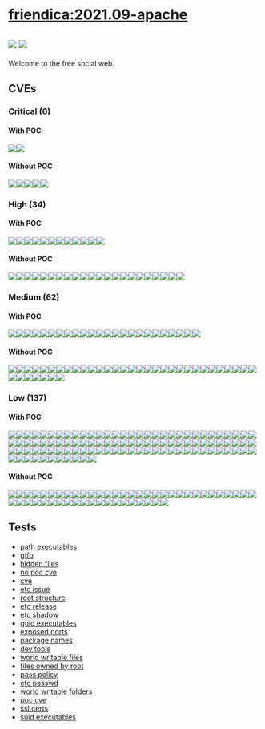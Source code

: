 # [friendica:2021.09-apache](https://hub.docker.com/_/friendica?tab=tags)
![](https://img.shields.io/static/v1?label=tag&message=2021.09-apache&color=blue)
![](https://img.shields.io/badge/Debian%20GNU/Linux%2011%20%20-blue)
---
<p>
Welcome to the free social web.
</p>

## CVEs
### Critical (6)
#### With POC
[![](https://img.shields.io/badge/🔗%20CVE--2021--22945-CRITICAL-red)](https://github.com/trickest/cve/blob/main/2021/CVE-2021-22945.md)[![](https://img.shields.io/badge/🔗%20CVE--2019--8457-CRITICAL-red)](https://github.com/trickest/cve/blob/main/2019/CVE-2019-8457.md)
#### Without POC
[![](https://img.shields.io/badge/%20GHSA--mjjq--c88q--qhr6-CRITICAL-red)](https://github.com/trickest/cve/blob/main/mjjq/GHSA-mjjq-c88q-qhr6.md)[![](https://img.shields.io/badge/%20CVE--2022--27404-CRITICAL-red)](https://github.com/trickest/cve/blob/main/2022/CVE-2022-27404.md)[![](https://img.shields.io/badge/%20CVE--2022--1586-CRITICAL-red)](https://github.com/trickest/cve/blob/main/2022/CVE-2022-1586.md)[![](https://img.shields.io/badge/%20CVE--2022--1587-CRITICAL-red)](https://github.com/trickest/cve/blob/main/2022/CVE-2022-1587.md)[![](https://img.shields.io/badge/%20CVE--2022--0500-CRITICAL-red)](https://github.com/trickest/cve/blob/main/2022/CVE-2022-0500.md)

### High (34)
#### With POC
[![](https://img.shields.io/badge/🔗%20CVE--2021--20313-HIGH-organge)](https://github.com/trickest/cve/blob/main/2021/CVE-2021-20313.md)[![](https://img.shields.io/badge/🔗%20CVE--2021--20312-HIGH-organge)](https://github.com/trickest/cve/blob/main/2021/CVE-2021-20312.md)[![](https://img.shields.io/badge/🔗%20CVE--2021--20309-HIGH-organge)](https://github.com/trickest/cve/blob/main/2021/CVE-2021-20309.md)[![](https://img.shields.io/badge/🔗%20CVE--2021--22946-HIGH-organge)](https://github.com/trickest/cve/blob/main/2021/CVE-2021-22946.md)[![](https://img.shields.io/badge/🔗%20CVE--2013--7445-HIGH-organge)](https://github.com/trickest/cve/blob/main/2013/CVE-2013-7445.md)[![](https://img.shields.io/badge/🔗%20CVE--2019--19449-HIGH-organge)](https://github.com/trickest/cve/blob/main/2019/CVE-2019-19449.md)[![](https://img.shields.io/badge/🔗%20CVE--2019--19814-HIGH-organge)](https://github.com/trickest/cve/blob/main/2019/CVE-2019-19814.md)[![](https://img.shields.io/badge/🔗%20CVE--2019--19378-HIGH-organge)](https://github.com/trickest/cve/blob/main/2019/CVE-2019-19378.md)[![](https://img.shields.io/badge/🔗%20CVE--2021--39686-HIGH-organge)](https://github.com/trickest/cve/blob/main/2021/CVE-2021-39686.md)[![](https://img.shields.io/badge/🔗%20CVE--2021--33560-HIGH-organge)](https://github.com/trickest/cve/blob/main/2021/CVE-2021-33560.md)[![](https://img.shields.io/badge/🔗%20CVE--2019--6706-HIGH-organge)](https://github.com/trickest/cve/blob/main/2019/CVE-2019-6706.md)[![](https://img.shields.io/badge/🔗%20CVE--2020--16156-HIGH-organge)](https://github.com/trickest/cve/blob/main/2020/CVE-2020-16156.md)
#### Without POC
[![](https://img.shields.io/badge/%20NSWG--ECO--328-HIGH-organge)](https://github.com/trickest/cve/blob/main/ECO/NSWG-ECO-328.md)[![](https://img.shields.io/badge/%20CVE--2022--27405-HIGH-organge)](https://github.com/trickest/cve/blob/main/2022/CVE-2022-27405.md)[![](https://img.shields.io/badge/%20CVE--2022--27406-HIGH-organge)](https://github.com/trickest/cve/blob/main/2022/CVE-2022-27406.md)[![](https://img.shields.io/badge/%20CVE--2022--28463-HIGH-organge)](https://github.com/trickest/cve/blob/main/2022/CVE-2022-28463.md)[![](https://img.shields.io/badge/%20CVE--2022--1114-HIGH-organge)](https://github.com/trickest/cve/blob/main/2022/CVE-2022-1114.md)[![](https://img.shields.io/badge/%20CVE--2022--24785-HIGH-organge)](https://github.com/trickest/cve/blob/main/2022/CVE-2022-24785.md)[![](https://img.shields.io/badge/%20CVE--2022--1304-HIGH-organge)](https://github.com/trickest/cve/blob/main/2022/CVE-2022-1304.md)[![](https://img.shields.io/badge/%20CVE--2021--3999-HIGH-organge)](https://github.com/trickest/cve/blob/main/2021/CVE-2021-3999.md)[![](https://img.shields.io/badge/%20CVE--2022--1247-HIGH-organge)](https://github.com/trickest/cve/blob/main/2022/CVE-2022-1247.md)[![](https://img.shields.io/badge/%20CVE--2020--12362-HIGH-organge)](https://github.com/trickest/cve/blob/main/2020/CVE-2020-12362.md)[![](https://img.shields.io/badge/%20CVE--2022--0500-HIGH-organge)](https://github.com/trickest/cve/blob/main/2022/CVE-2022-0500.md)[![](https://img.shields.io/badge/%20CVE--2022--1012-HIGH-organge)](https://github.com/trickest/cve/blob/main/2022/CVE-2022-1012.md)[![](https://img.shields.io/badge/%20CVE--2022--28893-HIGH-organge)](https://github.com/trickest/cve/blob/main/2022/CVE-2022-28893.md)[![](https://img.shields.io/badge/%20CVE--2022--1679-HIGH-organge)](https://github.com/trickest/cve/blob/main/2022/CVE-2022-1679.md)[![](https://img.shields.io/badge/%20CVE--2022--1882-HIGH-organge)](https://github.com/trickest/cve/blob/main/2022/CVE-2022-1882.md)[![](https://img.shields.io/badge/%20CVE--2021--3864-HIGH-organge)](https://github.com/trickest/cve/blob/main/2021/CVE-2021-3864.md)[![](https://img.shields.io/badge/%20CVE--2021--4204-HIGH-organge)](https://github.com/trickest/cve/blob/main/2021/CVE-2021-4204.md)[![](https://img.shields.io/badge/%20CVE--2022--1786-HIGH-organge)](https://github.com/trickest/cve/blob/main/2022/CVE-2022-1786.md)[![](https://img.shields.io/badge/%20CVE--2021--3847-HIGH-organge)](https://github.com/trickest/cve/blob/main/2021/CVE-2021-3847.md)[![](https://img.shields.io/badge/%20CVE--2022--1729-HIGH-organge)](https://github.com/trickest/cve/blob/main/2022/CVE-2022-1729.md)[![](https://img.shields.io/badge/%20CVE--2022--29458-HIGH-organge)](https://github.com/trickest/cve/blob/main/2022/CVE-2022-29458.md)[![](https://img.shields.io/badge/%20CVE--2021--3575-HIGH-organge)](https://github.com/trickest/cve/blob/main/2021/CVE-2021-3575.md)

### Medium (62)
#### With POC
[![](https://img.shields.io/badge/🔗%20CVE--2021--20243-MEDIUM-yellow)](https://github.com/trickest/cve/blob/main/2021/CVE-2021-20243.md)[![](https://img.shields.io/badge/🔗%20CVE--2021--20244-MEDIUM-yellow)](https://github.com/trickest/cve/blob/main/2021/CVE-2021-20244.md)[![](https://img.shields.io/badge/🔗%20CVE--2021--20246-MEDIUM-yellow)](https://github.com/trickest/cve/blob/main/2021/CVE-2021-20246.md)[![](https://img.shields.io/badge/🔗%20CVE--2021--20245-MEDIUM-yellow)](https://github.com/trickest/cve/blob/main/2021/CVE-2021-20245.md)[![](https://img.shields.io/badge/🔗%20CVE--2021--20241-MEDIUM-yellow)](https://github.com/trickest/cve/blob/main/2021/CVE-2021-20241.md)[![](https://img.shields.io/badge/🔗%20CVE--2021--22947-MEDIUM-yellow)](https://github.com/trickest/cve/blob/main/2021/CVE-2021-22947.md)[![](https://img.shields.io/badge/🔗%20CVE--2020--15802-MEDIUM-yellow)](https://github.com/trickest/cve/blob/main/2020/CVE-2020-15802.md)[![](https://img.shields.io/badge/🔗%20CVE--2020--11022-MEDIUM-yellow)](https://github.com/trickest/cve/blob/main/2020/CVE-2020-11022.md)[![](https://img.shields.io/badge/🔗%20CVE--2015--9251-MEDIUM-yellow)](https://github.com/trickest/cve/blob/main/2015/CVE-2015-9251.md)[![](https://img.shields.io/badge/🔗%20CVE--2019--11358-MEDIUM-yellow)](https://github.com/trickest/cve/blob/main/2019/CVE-2019-11358.md)[![](https://img.shields.io/badge/🔗%20CVE--2020--11023-MEDIUM-yellow)](https://github.com/trickest/cve/blob/main/2020/CVE-2020-11023.md)[![](https://img.shields.io/badge/🔗%20CVE--2020--26555-MEDIUM-yellow)](https://github.com/trickest/cve/blob/main/2020/CVE-2020-26555.md)[![](https://img.shields.io/badge/🔗%20CVE--2021--4149-MEDIUM-yellow)](https://github.com/trickest/cve/blob/main/2021/CVE-2021-4149.md)[![](https://img.shields.io/badge/🔗%20CVE--2021--44879-MEDIUM-yellow)](https://github.com/trickest/cve/blob/main/2021/CVE-2021-44879.md)[![](https://img.shields.io/badge/🔗%20CVE--2019--15794-MEDIUM-yellow)](https://github.com/trickest/cve/blob/main/2019/CVE-2019-15794.md)[![](https://img.shields.io/badge/🔗%20CVE--2020--36516-MEDIUM-yellow)](https://github.com/trickest/cve/blob/main/2020/CVE-2020-36516.md)[![](https://img.shields.io/badge/🔗%20CVE--2022--1280-MEDIUM-yellow)](https://github.com/trickest/cve/blob/main/2022/CVE-2022-1280.md)[![](https://img.shields.io/badge/🔗%20CVE--2022--0494-MEDIUM-yellow)](https://github.com/trickest/cve/blob/main/2022/CVE-2022-0494.md)[![](https://img.shields.io/badge/🔗%20CVE--2021--4037-MEDIUM-yellow)](https://github.com/trickest/cve/blob/main/2021/CVE-2021-4037.md)[![](https://img.shields.io/badge/🔗%20CVE--2019--15213-MEDIUM-yellow)](https://github.com/trickest/cve/blob/main/2019/CVE-2019-15213.md)[![](https://img.shields.io/badge/🔗%20CVE--2020--24370-MEDIUM-yellow)](https://github.com/trickest/cve/blob/main/2020/CVE-2020-24370.md)[![](https://img.shields.io/badge/🔗%20CVE--2021--29338-MEDIUM-yellow)](https://github.com/trickest/cve/blob/main/2021/CVE-2021-29338.md)[![](https://img.shields.io/badge/🔗%20CVE--2021--43784-MEDIUM-yellow)](https://github.com/trickest/cve/blob/main/2021/CVE-2021-43784.md)[![](https://img.shields.io/badge/🔗%20CVE--2022--1210-MEDIUM-yellow)](https://github.com/trickest/cve/blob/main/2022/CVE-2022-1210.md)
#### Without POC
[![](https://img.shields.io/badge/%20CVE--2021--4209-MEDIUM-yellow)](https://github.com/trickest/cve/blob/main/2021/CVE-2021-4209.md)[![](https://img.shields.io/badge/%20CVE--2022--1115-MEDIUM-yellow)](https://github.com/trickest/cve/blob/main/2022/CVE-2022-1115.md)[![](https://img.shields.io/badge/%20CVE--2021--39212-MEDIUM-yellow)](https://github.com/trickest/cve/blob/main/2021/CVE-2021-39212.md)[![](https://img.shields.io/badge/%20CVE--2022--27781-MEDIUM-yellow)](https://github.com/trickest/cve/blob/main/2022/CVE-2022-27781.md)[![](https://img.shields.io/badge/%20CVE--2022--22576-MEDIUM-yellow)](https://github.com/trickest/cve/blob/main/2022/CVE-2022-22576.md)[![](https://img.shields.io/badge/%20CVE--2022--27782-MEDIUM-yellow)](https://github.com/trickest/cve/blob/main/2022/CVE-2022-27782.md)[![](https://img.shields.io/badge/%20CVE--2022--27776-MEDIUM-yellow)](https://github.com/trickest/cve/blob/main/2022/CVE-2022-27776.md)[![](https://img.shields.io/badge/%20CVE--2022--27774-MEDIUM-yellow)](https://github.com/trickest/cve/blob/main/2022/CVE-2022-27774.md)[![](https://img.shields.io/badge/%20CVE--2021--4219-MEDIUM-yellow)](https://github.com/trickest/cve/blob/main/2021/CVE-2021-4219.md)[![](https://img.shields.io/badge/%20CVE--2022--1652-MEDIUM-yellow)](https://github.com/trickest/cve/blob/main/2022/CVE-2022-1652.md)[![](https://img.shields.io/badge/%20CVE--2021--4023-MEDIUM-yellow)](https://github.com/trickest/cve/blob/main/2021/CVE-2021-4023.md)[![](https://img.shields.io/badge/%20CVE--2020--12363-MEDIUM-yellow)](https://github.com/trickest/cve/blob/main/2020/CVE-2020-12363.md)[![](https://img.shields.io/badge/%20CVE--2019--16089-MEDIUM-yellow)](https://github.com/trickest/cve/blob/main/2019/CVE-2019-16089.md)[![](https://img.shields.io/badge/%20CVE--2022--0171-MEDIUM-yellow)](https://github.com/trickest/cve/blob/main/2022/CVE-2022-0171.md)[![](https://img.shields.io/badge/%20CVE--2022--1852-MEDIUM-yellow)](https://github.com/trickest/cve/blob/main/2022/CVE-2022-1852.md)[![](https://img.shields.io/badge/%20CVE--2020--12364-MEDIUM-yellow)](https://github.com/trickest/cve/blob/main/2020/CVE-2020-12364.md)[![](https://img.shields.io/badge/%20CVE--2022--0400-MEDIUM-yellow)](https://github.com/trickest/cve/blob/main/2022/CVE-2022-0400.md)[![](https://img.shields.io/badge/%20CVE--2021--3714-MEDIUM-yellow)](https://github.com/trickest/cve/blob/main/2021/CVE-2021-3714.md)[![](https://img.shields.io/badge/%20CVE--2020--24504-MEDIUM-yellow)](https://github.com/trickest/cve/blob/main/2020/CVE-2020-24504.md)[![](https://img.shields.io/badge/%20CVE--2020--14304-MEDIUM-yellow)](https://github.com/trickest/cve/blob/main/2020/CVE-2020-14304.md)[![](https://img.shields.io/badge/%20CVE--2021--33061-MEDIUM-yellow)](https://github.com/trickest/cve/blob/main/2021/CVE-2021-33061.md)[![](https://img.shields.io/badge/%20CVE--2022--0480-MEDIUM-yellow)](https://github.com/trickest/cve/blob/main/2022/CVE-2022-0480.md)[![](https://img.shields.io/badge/%20CVE--2022--1508-MEDIUM-yellow)](https://github.com/trickest/cve/blob/main/2022/CVE-2022-1508.md)[![](https://img.shields.io/badge/%20CVE--2022--1462-MEDIUM-yellow)](https://github.com/trickest/cve/blob/main/2022/CVE-2022-1462.md)[![](https://img.shields.io/badge/%20CVE--2021--3669-MEDIUM-yellow)](https://github.com/trickest/cve/blob/main/2021/CVE-2021-3669.md)[![](https://img.shields.io/badge/%20CVE--2022--0854-MEDIUM-yellow)](https://github.com/trickest/cve/blob/main/2022/CVE-2022-0854.md)[![](https://img.shields.io/badge/%20CVE--2019--20794-MEDIUM-yellow)](https://github.com/trickest/cve/blob/main/2019/CVE-2019-20794.md)[![](https://img.shields.io/badge/%20CVE--2021--3759-MEDIUM-yellow)](https://github.com/trickest/cve/blob/main/2021/CVE-2021-3759.md)[![](https://img.shields.io/badge/%20CVE--2022--1184-MEDIUM-yellow)](https://github.com/trickest/cve/blob/main/2022/CVE-2022-1184.md)[![](https://img.shields.io/badge/%20CVE--2022--1789-MEDIUM-yellow)](https://github.com/trickest/cve/blob/main/2022/CVE-2022-1789.md)[![](https://img.shields.io/badge/%20CVE--2022--1354-MEDIUM-yellow)](https://github.com/trickest/cve/blob/main/2022/CVE-2022-1354.md)[![](https://img.shields.io/badge/%20CVE--2022--1622-MEDIUM-yellow)](https://github.com/trickest/cve/blob/main/2022/CVE-2022-1622.md)[![](https://img.shields.io/badge/%20CVE--2022--1623-MEDIUM-yellow)](https://github.com/trickest/cve/blob/main/2022/CVE-2022-1623.md)[![](https://img.shields.io/badge/%20CVE--2022--1355-MEDIUM-yellow)](https://github.com/trickest/cve/blob/main/2022/CVE-2022-1355.md)[![](https://img.shields.io/badge/%20CVE--2021--43519-MEDIUM-yellow)](https://github.com/trickest/cve/blob/main/2021/CVE-2021-43519.md)[![](https://img.shields.io/badge/%20CVE--2022--24769-MEDIUM-yellow)](https://github.com/trickest/cve/blob/main/2022/CVE-2022-24769.md)[![](https://img.shields.io/badge/%20CVE--2022--1122-MEDIUM-yellow)](https://github.com/trickest/cve/blob/main/2022/CVE-2022-1122.md)[![](https://img.shields.io/badge/%20CVE--2021--45346-MEDIUM-yellow)](https://github.com/trickest/cve/blob/main/2021/CVE-2021-45346.md)

### Low (137)
#### With POC
[![](https://img.shields.io/badge/🔗%20CVE--2021--20312-LOW-blue)](https://github.com/trickest/cve/blob/main/2021/CVE-2021-20312.md)[![](https://img.shields.io/badge/🔗%20CVE--2007--0086-LOW-blue)](https://github.com/trickest/cve/blob/main/2007/CVE-2007-0086.md)[![](https://img.shields.io/badge/🔗%20CVE--2016--9114-LOW-blue)](https://github.com/trickest/cve/blob/main/2016/CVE-2016-9114.md)[![](https://img.shields.io/badge/🔗%20CVE--2016--9115-LOW-blue)](https://github.com/trickest/cve/blob/main/2016/CVE-2016-9115.md)[![](https://img.shields.io/badge/🔗%20CVE--2016--9116-LOW-blue)](https://github.com/trickest/cve/blob/main/2016/CVE-2016-9116.md)[![](https://img.shields.io/badge/🔗%20CVE--2016--9117-LOW-blue)](https://github.com/trickest/cve/blob/main/2016/CVE-2016-9117.md)[![](https://img.shields.io/badge/🔗%20CVE--2016--9113-LOW-blue)](https://github.com/trickest/cve/blob/main/2016/CVE-2016-9113.md)[![](https://img.shields.io/badge/🔗%20CVE--2007--6755-LOW-blue)](https://github.com/trickest/cve/blob/main/2007/CVE-2007-6755.md)[![](https://img.shields.io/badge/🔗%20CVE--2011--3389-LOW-blue)](https://github.com/trickest/cve/blob/main/2011/CVE-2011-3389.md)[![](https://img.shields.io/badge/🔗%20CVE--2018--15607-LOW-blue)](https://github.com/trickest/cve/blob/main/2018/CVE-2018-15607.md)[![](https://img.shields.io/badge/🔗%20CVE--2021--20311-LOW-blue)](https://github.com/trickest/cve/blob/main/2021/CVE-2021-20311.md)[![](https://img.shields.io/badge/🔗%20CVE--2016--8678-LOW-blue)](https://github.com/trickest/cve/blob/main/2016/CVE-2016-8678.md)[![](https://img.shields.io/badge/🔗%20CVE--2017--7275-LOW-blue)](https://github.com/trickest/cve/blob/main/2017/CVE-2017-7275.md)[![](https://img.shields.io/badge/🔗%20CVE--2017--11754-LOW-blue)](https://github.com/trickest/cve/blob/main/2017/CVE-2017-11754.md)[![](https://img.shields.io/badge/🔗%20CVE--2017--11755-LOW-blue)](https://github.com/trickest/cve/blob/main/2017/CVE-2017-11755.md)[![](https://img.shields.io/badge/🔗%20CVE--2015--2877-LOW-blue)](https://github.com/trickest/cve/blob/main/2015/CVE-2015-2877.md)[![](https://img.shields.io/badge/🔗%20CVE--2021--3487-LOW-blue)](https://github.com/trickest/cve/blob/main/2021/CVE-2021-3487.md)[![](https://img.shields.io/badge/🔗%20CVE--2021--20284-LOW-blue)](https://github.com/trickest/cve/blob/main/2021/CVE-2021-20284.md)[![](https://img.shields.io/badge/🔗%20CVE--2020--35448-LOW-blue)](https://github.com/trickest/cve/blob/main/2020/CVE-2020-35448.md)[![](https://img.shields.io/badge/🔗%20CVE--2018--18483-LOW-blue)](https://github.com/trickest/cve/blob/main/2018/CVE-2018-18483.md)[![](https://img.shields.io/badge/🔗%20CVE--2017--13716-LOW-blue)](https://github.com/trickest/cve/blob/main/2017/CVE-2017-13716.md)[![](https://img.shields.io/badge/🔗%20CVE--2021--20197-LOW-blue)](https://github.com/trickest/cve/blob/main/2021/CVE-2021-20197.md)[![](https://img.shields.io/badge/🔗%20CVE--2018--9996-LOW-blue)](https://github.com/trickest/cve/blob/main/2018/CVE-2018-9996.md)[![](https://img.shields.io/badge/🔗%20CVE--2018--12934-LOW-blue)](https://github.com/trickest/cve/blob/main/2018/CVE-2018-12934.md)[![](https://img.shields.io/badge/🔗%20CVE--2018--20623-LOW-blue)](https://github.com/trickest/cve/blob/main/2018/CVE-2018-20623.md)[![](https://img.shields.io/badge/🔗%20CVE--2021--45078-LOW-blue)](https://github.com/trickest/cve/blob/main/2021/CVE-2021-45078.md)[![](https://img.shields.io/badge/🔗%20CVE--2016--2781-LOW-blue)](https://github.com/trickest/cve/blob/main/2016/CVE-2016-2781.md)[![](https://img.shields.io/badge/🔗%20CVE--2017--18018-LOW-blue)](https://github.com/trickest/cve/blob/main/2017/CVE-2017-18018.md)[![](https://img.shields.io/badge/🔗%20CVE--2021--22924-LOW-blue)](https://github.com/trickest/cve/blob/main/2021/CVE-2021-22924.md)[![](https://img.shields.io/badge/🔗%20CVE--2021--22922-LOW-blue)](https://github.com/trickest/cve/blob/main/2021/CVE-2021-22922.md)[![](https://img.shields.io/badge/🔗%20CVE--2021--22923-LOW-blue)](https://github.com/trickest/cve/blob/main/2021/CVE-2021-22923.md)[![](https://img.shields.io/badge/🔗%20CVE--2021--22898-LOW-blue)](https://github.com/trickest/cve/blob/main/2021/CVE-2021-22898.md)[![](https://img.shields.io/badge/🔗%20CVE--2013--0340-LOW-blue)](https://github.com/trickest/cve/blob/main/2013/CVE-2013-0340.md)[![](https://img.shields.io/badge/🔗%20CVE--2021--46195-LOW-blue)](https://github.com/trickest/cve/blob/main/2021/CVE-2021-46195.md)[![](https://img.shields.io/badge/🔗%20CVE--2019--1010024-LOW-blue)](https://github.com/trickest/cve/blob/main/2019/CVE-2019-1010024.md)[![](https://img.shields.io/badge/🔗%20CVE--2010--4756-LOW-blue)](https://github.com/trickest/cve/blob/main/2010/CVE-2010-4756.md)[![](https://img.shields.io/badge/🔗%20CVE--2019--1010025-LOW-blue)](https://github.com/trickest/cve/blob/main/2019/CVE-2019-1010025.md)[![](https://img.shields.io/badge/🔗%20CVE--2019--1010023-LOW-blue)](https://github.com/trickest/cve/blob/main/2019/CVE-2019-1010023.md)[![](https://img.shields.io/badge/🔗%20CVE--2019--1010022-LOW-blue)](https://github.com/trickest/cve/blob/main/2019/CVE-2019-1010022.md)[![](https://img.shields.io/badge/🔗%20CVE--2018--20796-LOW-blue)](https://github.com/trickest/cve/blob/main/2018/CVE-2018-20796.md)[![](https://img.shields.io/badge/🔗%20CVE--2019--9192-LOW-blue)](https://github.com/trickest/cve/blob/main/2019/CVE-2019-9192.md)[![](https://img.shields.io/badge/🔗%20CVE--2008--0456-LOW-blue)](https://github.com/trickest/cve/blob/main/2008/CVE-2008-0456.md)[![](https://img.shields.io/badge/🔗%20CVE--2020--36325-LOW-blue)](https://github.com/trickest/cve/blob/main/2020/CVE-2020-36325.md)[![](https://img.shields.io/badge/🔗%20CVE--2022--25265-LOW-blue)](https://github.com/trickest/cve/blob/main/2022/CVE-2022-25265.md)[![](https://img.shields.io/badge/🔗%20CVE--2017--0630-LOW-blue)](https://github.com/trickest/cve/blob/main/2017/CVE-2017-0630.md)[![](https://img.shields.io/badge/🔗%20CVE--2018--12928-LOW-blue)](https://github.com/trickest/cve/blob/main/2018/CVE-2018-12928.md)[![](https://img.shields.io/badge/🔗%20CVE--2008--4609-LOW-blue)](https://github.com/trickest/cve/blob/main/2008/CVE-2008-4609.md)[![](https://img.shields.io/badge/🔗%20CVE--2020--11725-LOW-blue)](https://github.com/trickest/cve/blob/main/2020/CVE-2020-11725.md)[![](https://img.shields.io/badge/🔗%20CVE--2019--16229-LOW-blue)](https://github.com/trickest/cve/blob/main/2019/CVE-2019-16229.md)[![](https://img.shields.io/badge/🔗%20CVE--2019--16231-LOW-blue)](https://github.com/trickest/cve/blob/main/2019/CVE-2019-16231.md)[![](https://img.shields.io/badge/🔗%20CVE--2019--11191-LOW-blue)](https://github.com/trickest/cve/blob/main/2019/CVE-2019-11191.md)[![](https://img.shields.io/badge/🔗%20CVE--2019--12382-LOW-blue)](https://github.com/trickest/cve/blob/main/2019/CVE-2019-12382.md)[![](https://img.shields.io/badge/🔗%20CVE--2016--8660-LOW-blue)](https://github.com/trickest/cve/blob/main/2016/CVE-2016-8660.md)[![](https://img.shields.io/badge/🔗%20CVE--2018--5709-LOW-blue)](https://github.com/trickest/cve/blob/main/2018/CVE-2018-5709.md)[![](https://img.shields.io/badge/🔗%20CVE--2018--6829-LOW-blue)](https://github.com/trickest/cve/blob/main/2018/CVE-2018-6829.md)[![](https://img.shields.io/badge/🔗%20CVE--2018--20673-LOW-blue)](https://github.com/trickest/cve/blob/main/2018/CVE-2018-20673.md)[![](https://img.shields.io/badge/🔗%20CVE--2018--20712-LOW-blue)](https://github.com/trickest/cve/blob/main/2018/CVE-2018-20712.md)[![](https://img.shields.io/badge/🔗%20CVE--2019--6129-LOW-blue)](https://github.com/trickest/cve/blob/main/2019/CVE-2019-6129.md)[![](https://img.shields.io/badge/🔗%20CVE--2021--36087-LOW-blue)](https://github.com/trickest/cve/blob/main/2021/CVE-2021-36087.md)[![](https://img.shields.io/badge/🔗%20CVE--2021--36084-LOW-blue)](https://github.com/trickest/cve/blob/main/2021/CVE-2021-36084.md)[![](https://img.shields.io/badge/🔗%20CVE--2021--36085-LOW-blue)](https://github.com/trickest/cve/blob/main/2021/CVE-2021-36085.md)[![](https://img.shields.io/badge/🔗%20CVE--2021--36086-LOW-blue)](https://github.com/trickest/cve/blob/main/2021/CVE-2021-36086.md)[![](https://img.shields.io/badge/🔗%20CVE--2017--9117-LOW-blue)](https://github.com/trickest/cve/blob/main/2017/CVE-2017-9117.md)[![](https://img.shields.io/badge/🔗%20CVE--2017--5563-LOW-blue)](https://github.com/trickest/cve/blob/main/2017/CVE-2017-5563.md)[![](https://img.shields.io/badge/🔗%20CVE--2017--16232-LOW-blue)](https://github.com/trickest/cve/blob/main/2017/CVE-2017-16232.md)[![](https://img.shields.io/badge/🔗%20CVE--2018--10126-LOW-blue)](https://github.com/trickest/cve/blob/main/2018/CVE-2018-10126.md)[![](https://img.shields.io/badge/🔗%20CVE--2014--8130-LOW-blue)](https://github.com/trickest/cve/blob/main/2014/CVE-2014-8130.md)[![](https://img.shields.io/badge/🔗%20CVE--2017--9937-LOW-blue)](https://github.com/trickest/cve/blob/main/2017/CVE-2017-9937.md)[![](https://img.shields.io/badge/🔗%20CVE--2016--9085-LOW-blue)](https://github.com/trickest/cve/blob/main/2016/CVE-2016-9085.md)[![](https://img.shields.io/badge/🔗%20CVE--2008--1688-LOW-blue)](https://github.com/trickest/cve/blob/main/2008/CVE-2008-1688.md)[![](https://img.shields.io/badge/🔗%20CVE--2008--1687-LOW-blue)](https://github.com/trickest/cve/blob/main/2008/CVE-2008-1687.md)[![](https://img.shields.io/badge/🔗%20CVE--2021--39537-LOW-blue)](https://github.com/trickest/cve/blob/main/2021/CVE-2021-39537.md)[![](https://img.shields.io/badge/🔗%20CVE--2003--1307-LOW-blue)](https://github.com/trickest/cve/blob/main/2003/CVE-2003-1307.md)[![](https://img.shields.io/badge/🔗%20CVE--2016--9581-LOW-blue)](https://github.com/trickest/cve/blob/main/2016/CVE-2016-9581.md)[![](https://img.shields.io/badge/🔗%20CVE--2016--9580-LOW-blue)](https://github.com/trickest/cve/blob/main/2016/CVE-2016-9580.md)[![](https://img.shields.io/badge/🔗%20CVE--2016--10506-LOW-blue)](https://github.com/trickest/cve/blob/main/2016/CVE-2016-10506.md)[![](https://img.shields.io/badge/🔗%20CVE--2019--6988-LOW-blue)](https://github.com/trickest/cve/blob/main/2019/CVE-2019-6988.md)[![](https://img.shields.io/badge/🔗%20CVE--2016--10505-LOW-blue)](https://github.com/trickest/cve/blob/main/2016/CVE-2016-10505.md)[![](https://img.shields.io/badge/🔗%20CVE--2017--17479-LOW-blue)](https://github.com/trickest/cve/blob/main/2017/CVE-2017-17479.md)[![](https://img.shields.io/badge/🔗%20CVE--2018--20846-LOW-blue)](https://github.com/trickest/cve/blob/main/2018/CVE-2018-20846.md)[![](https://img.shields.io/badge/🔗%20CVE--2020--15719-LOW-blue)](https://github.com/trickest/cve/blob/main/2020/CVE-2020-15719.md)[![](https://img.shields.io/badge/🔗%20CVE--2017--14159-LOW-blue)](https://github.com/trickest/cve/blob/main/2017/CVE-2017-14159.md)[![](https://img.shields.io/badge/🔗%20CVE--2017--17740-LOW-blue)](https://github.com/trickest/cve/blob/main/2017/CVE-2017-17740.md)[![](https://img.shields.io/badge/🔗%20CVE--2015--3276-LOW-blue)](https://github.com/trickest/cve/blob/main/2015/CVE-2015-3276.md)[![](https://img.shields.io/badge/🔗%20CVE--2010--0928-LOW-blue)](https://github.com/trickest/cve/blob/main/2010/CVE-2010-0928.md)[![](https://img.shields.io/badge/🔗%20CVE--2018--6952-LOW-blue)](https://github.com/trickest/cve/blob/main/2018/CVE-2018-6952.md)[![](https://img.shields.io/badge/🔗%20CVE--2018--6951-LOW-blue)](https://github.com/trickest/cve/blob/main/2018/CVE-2018-6951.md)[![](https://img.shields.io/badge/🔗%20CVE--2019--20838-LOW-blue)](https://github.com/trickest/cve/blob/main/2019/CVE-2019-20838.md)[![](https://img.shields.io/badge/🔗%20CVE--2017--11164-LOW-blue)](https://github.com/trickest/cve/blob/main/2017/CVE-2017-11164.md)[![](https://img.shields.io/badge/🔗%20CVE--2017--16231-LOW-blue)](https://github.com/trickest/cve/blob/main/2017/CVE-2017-16231.md)[![](https://img.shields.io/badge/🔗%20CVE--2017--7245-LOW-blue)](https://github.com/trickest/cve/blob/main/2017/CVE-2017-7245.md)[![](https://img.shields.io/badge/🔗%20CVE--2017--7246-LOW-blue)](https://github.com/trickest/cve/blob/main/2017/CVE-2017-7246.md)[![](https://img.shields.io/badge/🔗%20CVE--2011--4116-LOW-blue)](https://github.com/trickest/cve/blob/main/2011/CVE-2011-4116.md)[![](https://img.shields.io/badge/🔗%20CVE--2018--1121-LOW-blue)](https://github.com/trickest/cve/blob/main/2018/CVE-2018-1121.md)[![](https://img.shields.io/badge/🔗%20CVE--2018--21232-LOW-blue)](https://github.com/trickest/cve/blob/main/2018/CVE-2018-21232.md)[![](https://img.shields.io/badge/🔗%20CVE--2013--4235-LOW-blue)](https://github.com/trickest/cve/blob/main/2013/CVE-2013-4235.md)[![](https://img.shields.io/badge/🔗%20CVE--2019--19882-LOW-blue)](https://github.com/trickest/cve/blob/main/2019/CVE-2019-19882.md)[![](https://img.shields.io/badge/🔗%20CVE--2020--13529-LOW-blue)](https://github.com/trickest/cve/blob/main/2020/CVE-2020-13529.md)[![](https://img.shields.io/badge/🔗%20CVE--2013--4392-LOW-blue)](https://github.com/trickest/cve/blob/main/2013/CVE-2013-4392.md)[![](https://img.shields.io/badge/🔗%20CVE--2005--2541-LOW-blue)](https://github.com/trickest/cve/blob/main/2005/CVE-2005-2541.md)[![](https://img.shields.io/badge/🔗%20CVE--2022--0563-LOW-blue)](https://github.com/trickest/cve/blob/main/2022/CVE-2022-0563.md)[![](https://img.shields.io/badge/🔗%20CVE--2019--15794-LOW-blue)](https://github.com/trickest/cve/blob/main/2019/CVE-2019-15794.md)[![](https://img.shields.io/badge/🔗%20CVE--2021--29338-LOW-blue)](https://github.com/trickest/cve/blob/main/2021/CVE-2021-29338.md)[![](https://img.shields.io/badge/🔗%20CVE--2021--43784-LOW-blue)](https://github.com/trickest/cve/blob/main/2021/CVE-2021-43784.md)
#### Without POC
[![](https://img.shields.io/badge/%20CVE--2022--27404-LOW-blue)](https://github.com/trickest/cve/blob/main/2022/CVE-2022-27404.md)[![](https://img.shields.io/badge/%20CVE--2022--28463-LOW-blue)](https://github.com/trickest/cve/blob/main/2022/CVE-2022-28463.md)[![](https://img.shields.io/badge/%20CVE--2021--3999-LOW-blue)](https://github.com/trickest/cve/blob/main/2021/CVE-2021-3999.md)[![](https://img.shields.io/badge/%20CVE--2020--12362-LOW-blue)](https://github.com/trickest/cve/blob/main/2020/CVE-2020-12362.md)[![](https://img.shields.io/badge/%20CVE--2021--3847-LOW-blue)](https://github.com/trickest/cve/blob/main/2021/CVE-2021-3847.md)[![](https://img.shields.io/badge/%20CVE--2021--3575-LOW-blue)](https://github.com/trickest/cve/blob/main/2021/CVE-2021-3575.md)[![](https://img.shields.io/badge/%20CVE--2008--3134-LOW-blue)](https://github.com/trickest/cve/blob/main/2008/CVE-2008-3134.md)[![](https://img.shields.io/badge/%20CVE--2019--1010204-LOW-blue)](https://github.com/trickest/cve/blob/main/2019/CVE-2019-1010204.md)[![](https://img.shields.io/badge/%20CVE--2021--3549-LOW-blue)](https://github.com/trickest/cve/blob/main/2021/CVE-2021-3549.md)[![](https://img.shields.io/badge/%20CVE--2021--3530-LOW-blue)](https://github.com/trickest/cve/blob/main/2021/CVE-2021-3530.md)[![](https://img.shields.io/badge/%20CVE--2022--27775-LOW-blue)](https://github.com/trickest/cve/blob/main/2022/CVE-2022-27775.md)[![](https://img.shields.io/badge/%20CVE--2012--0039-LOW-blue)](https://github.com/trickest/cve/blob/main/2012/CVE-2012-0039.md)[![](https://img.shields.io/badge/%20CVE--2003--1581-LOW-blue)](https://github.com/trickest/cve/blob/main/2003/CVE-2003-1581.md)[![](https://img.shields.io/badge/%20CVE--2019--12379-LOW-blue)](https://github.com/trickest/cve/blob/main/2019/CVE-2019-12379.md)[![](https://img.shields.io/badge/%20CVE--2019--19070-LOW-blue)](https://github.com/trickest/cve/blob/main/2019/CVE-2019-19070.md)[![](https://img.shields.io/badge/%20CVE--2017--13694-LOW-blue)](https://github.com/trickest/cve/blob/main/2017/CVE-2017-13694.md)[![](https://img.shields.io/badge/%20CVE--2017--13693-LOW-blue)](https://github.com/trickest/cve/blob/main/2017/CVE-2017-13693.md)[![](https://img.shields.io/badge/%20CVE--2014--9900-LOW-blue)](https://github.com/trickest/cve/blob/main/2014/CVE-2014-9900.md)[![](https://img.shields.io/badge/%20CVE--2018--17977-LOW-blue)](https://github.com/trickest/cve/blob/main/2018/CVE-2018-17977.md)[![](https://img.shields.io/badge/%20CVE--2022--1734-LOW-blue)](https://github.com/trickest/cve/blob/main/2022/CVE-2022-1734.md)[![](https://img.shields.io/badge/%20CVE--2020--35501-LOW-blue)](https://github.com/trickest/cve/blob/main/2020/CVE-2020-35501.md)[![](https://img.shields.io/badge/%20CVE--2012--4542-LOW-blue)](https://github.com/trickest/cve/blob/main/2012/CVE-2012-4542.md)[![](https://img.shields.io/badge/%20CVE--2019--12456-LOW-blue)](https://github.com/trickest/cve/blob/main/2019/CVE-2019-12456.md)[![](https://img.shields.io/badge/%20CVE--2010--4563-LOW-blue)](https://github.com/trickest/cve/blob/main/2010/CVE-2010-4563.md)[![](https://img.shields.io/badge/%20CVE--2019--12380-LOW-blue)](https://github.com/trickest/cve/blob/main/2019/CVE-2019-12380.md)[![](https://img.shields.io/badge/%20CVE--2008--2544-LOW-blue)](https://github.com/trickest/cve/blob/main/2008/CVE-2008-2544.md)[![](https://img.shields.io/badge/%20CVE--2019--16230-LOW-blue)](https://github.com/trickest/cve/blob/main/2019/CVE-2019-16230.md)[![](https://img.shields.io/badge/%20CVE--2019--16234-LOW-blue)](https://github.com/trickest/cve/blob/main/2019/CVE-2019-16234.md)[![](https://img.shields.io/badge/%20CVE--2019--16233-LOW-blue)](https://github.com/trickest/cve/blob/main/2019/CVE-2019-16233.md)[![](https://img.shields.io/badge/%20CVE--2019--12455-LOW-blue)](https://github.com/trickest/cve/blob/main/2019/CVE-2019-12455.md)[![](https://img.shields.io/badge/%20CVE--2019--16232-LOW-blue)](https://github.com/trickest/cve/blob/main/2019/CVE-2019-16232.md)[![](https://img.shields.io/badge/%20CVE--2021--32078-LOW-blue)](https://github.com/trickest/cve/blob/main/2021/CVE-2021-32078.md)[![](https://img.shields.io/badge/%20CVE--2007--3719-LOW-blue)](https://github.com/trickest/cve/blob/main/2007/CVE-2007-3719.md)[![](https://img.shields.io/badge/%20CVE--2019--12378-LOW-blue)](https://github.com/trickest/cve/blob/main/2019/CVE-2019-12378.md)[![](https://img.shields.io/badge/%20CVE--2019--12381-LOW-blue)](https://github.com/trickest/cve/blob/main/2019/CVE-2019-12381.md)[![](https://img.shields.io/badge/%20CVE--2010--5321-LOW-blue)](https://github.com/trickest/cve/blob/main/2010/CVE-2010-5321.md)[![](https://img.shields.io/badge/%20CVE--2021--4214-LOW-blue)](https://github.com/trickest/cve/blob/main/2021/CVE-2021-4214.md)[![](https://img.shields.io/badge/%20CVE--2017--17973-LOW-blue)](https://github.com/trickest/cve/blob/main/2017/CVE-2017-17973.md)[![](https://img.shields.io/badge/%20CVE--2018--16376-LOW-blue)](https://github.com/trickest/cve/blob/main/2018/CVE-2018-16376.md)[![](https://img.shields.io/badge/%20CVE--2018--16375-LOW-blue)](https://github.com/trickest/cve/blob/main/2018/CVE-2018-16375.md)[![](https://img.shields.io/badge/%20CVE--2021--45261-LOW-blue)](https://github.com/trickest/cve/blob/main/2021/CVE-2021-45261.md)[![](https://img.shields.io/badge/%20CVE--2010--4651-LOW-blue)](https://github.com/trickest/cve/blob/main/2010/CVE-2010-4651.md)[![](https://img.shields.io/badge/%20CVE--2004--0971-LOW-blue)](https://github.com/trickest/cve/blob/main/2004/CVE-2004-0971.md)[![](https://img.shields.io/badge/%20CVE--2022--1115-LOW-blue)](https://github.com/trickest/cve/blob/main/2022/CVE-2022-1115.md)[![](https://img.shields.io/badge/%20CVE--2021--4023-LOW-blue)](https://github.com/trickest/cve/blob/main/2021/CVE-2021-4023.md)[![](https://img.shields.io/badge/%20CVE--2021--33061-LOW-blue)](https://github.com/trickest/cve/blob/main/2021/CVE-2021-33061.md)[![](https://img.shields.io/badge/%20CVE--2022--0480-LOW-blue)](https://github.com/trickest/cve/blob/main/2022/CVE-2022-0480.md)[![](https://img.shields.io/badge/%20CVE--2022--1354-LOW-blue)](https://github.com/trickest/cve/blob/main/2022/CVE-2022-1354.md)[![](https://img.shields.io/badge/%20CVE--2022--1355-LOW-blue)](https://github.com/trickest/cve/blob/main/2022/CVE-2022-1355.md)[![](https://img.shields.io/badge/%20CVE--2021--43519-LOW-blue)](https://github.com/trickest/cve/blob/main/2021/CVE-2021-43519.md)[![](https://img.shields.io/badge/%20CVE--2021--45346-LOW-blue)](https://github.com/trickest/cve/blob/main/2021/CVE-2021-45346.md)

## Tests
* [path executables](reports/path-executables.txt)
* [gtfo](reports/gtfo.txt)
* [hidden files](reports/hidden-files.txt)
* [no poc cve](reports/no-poc-cve.txt)
* [cve](reports/cve.txt)
* [etc issue](reports/etc-issue.txt)
* [root structure](reports/root-structure.txt)
* [etc release](reports/etc-release.txt)
* [etc shadow](reports/etc-shadow.txt)
* [guid executables](reports/guid-executables.txt)
* [exposed ports](reports/exposed-ports.txt)
* [package names](reports/package-names.txt)
* [dev tools](reports/dev-tools.txt)
* [world writable files](reports/world-writable-files.txt)
* [files owned by root](reports/files-owned-by-root.txt)
* [pass policy](reports/pass-policy.txt)
* [etc passwd](reports/etc-passwd.txt)
* [world writable folders](reports/world-writable-folders.txt)
* [poc cve](reports/poc-cve.txt)
* [ssl certs](reports/ssl-certs.txt)
* [suid executables](reports/suid-executables.txt)
